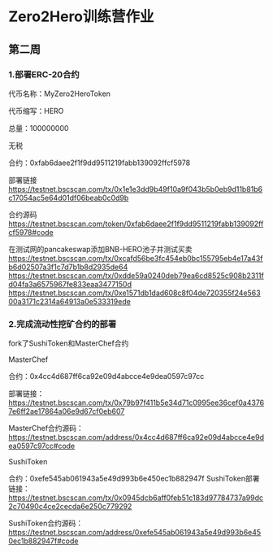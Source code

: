 # Zero2Hero训练营作业

## 第二周
### 1.部署ERC-20合约
代币名称：MyZero2HeroToken

代币缩写：HERO

总量：100000000

无税

合约：0xfab6daee2f1f9dd9511219fabb139092ffcf5978

部署链接
https://testnet.bscscan.com/tx/0x1e1e3dd9b49f10a9f043b5b0eb9d11b81b6c17054ac5e64d01df06beab0c0d9b

合约源码
https://testnet.bscscan.com/token/0xfab6daee2f1f9dd9511219fabb139092ffcf5978#code

在测试网的pancakeswap添加BNB-HERO池子并测试买卖
https://testnet.bscscan.com/tx/0xcafd56be3fc454eb0bc155795eb4e17a43fb6d02507a3f1c7d7b1b8d2935de64
https://testnet.bscscan.com/tx/0xdde59a0240deb79ea6cd8525c908b2311fd04fa3a6575967fe833eaa3477150d
https://testnet.bscscan.com/tx/0xe1571db1dad608c8f04de720355f24e56300a3171c2314a64913a0e533319ede

### 2.完成流动性挖矿合约的部署
fork了SushiToken和MasterChef合约

MasterChef

合约：0x4cc4d687ff6ca92e09d4abcce4e9dea0597c97cc

部署链接：
https://testnet.bscscan.com/tx/0x79b97f411b5e34d71c0995ee36cef0a43767e6ff2ae17864a06e9d67cf0eb607

MasterChef合约源码：
https://testnet.bscscan.com/address/0x4cc4d687ff6ca92e09d4abcce4e9dea0597c97cc#code

SushiToken

合约：0xefe545ab061943a5e49d993b6e450ec1b882947f
SushiToken部署链接：
https://testnet.bscscan.com/tx/0x0945dcb6aff0feb51c183d97784737a99dc2c70490c4ce2cecda6e250c779292

SushiToken合约源码：
https://testnet.bscscan.com/address/0xefe545ab061943a5e49d993b6e450ec1b882947f#code